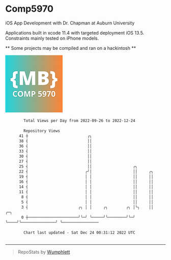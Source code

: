 # Comp5970
iOS App Development with Dr. Chapman at Auburn University

Applications built in xcode 11.4 with targeted deployment iOS 13.5.
Constraints mainly tested on iPhone models.

** Some projects may be compiled and ran on a hackintosh **

![App Icon](https://github.com/MatthewBentz/Comp5970/blob/master/Assignment1a-mlb0119/Assignment1a-mlb0119/Assets.xcassets/AppIcon.appiconset/180.png)

```
        Total Views per Day from 2022-09-26 to 2022-12-24

        Repository Views
      41 ┼                          ╭╮
      38 ┤                          ││
      36 ┤                          ││
      33 ┤                          ││
      30 ┤                          ││
      27 ┤                          ││
      25 ┤                          ││                  ╭╮
      22 ┤                         ╭╯│                  ││     ╭╮
      19 ┤                         │ │                  ││     ││
      16 ┤                         │ │                  ││     ││
      14 ┤                         │ │                  ││     ││
      11 ┤                         │ │                  ││     ││
       8 ┤                         │ │                  ││     ││
       5 ┤                         │ │                  ││     ││
       3 ┤                      ╭╮ │ │     ╭╮        ╭╮ │╰╮    ││               ╭─╮
       0 ┼──────────────────────╯╰─╯ ╰─────╯╰────────╯╰─╯ ╰────╯╰───────────────╯ ╰────────────────

        Chart last updated - Sat Dec 24 00:31:12 2022 UTC
        
```

---

> RepoStats by [Wumphlett](https://github.com/Wumphlett)
